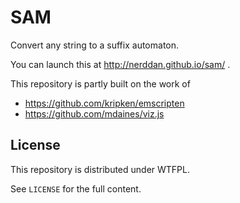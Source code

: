 # SAM

Convert any string to a suffix automaton.

You can launch this at http://nerddan.github.io/sam/ .

This repository is partly built on the work of

* https://github.com/kripken/emscripten
* https://github.com/mdaines/viz.js

## License

This repository is distributed under WTFPL.

See `LICENSE` for the full content.
